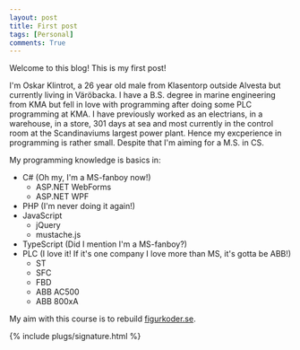 ```yaml
---
layout: post
title: First post
tags: [Personal]
comments: True
---
```

Welcome to this blog! This is my first post!

I'm Oskar Klintrot, a 26 year old male from Klasentorp outside Alvesta but currently living in Väröbacka. I have a B.S. degree in marine engineering from KMA but fell in love with programming after doing some PLC programming at KMA. I have previously worked as an electrians, in a warehouse, in a store, 301 days at sea and most currently in the control room at the Scandinaviums largest power plant. Hence my excperience in programming is rather small. Despite that I'm aiming for a M.S. in CS.

My programming knowledge is basics in:
* C# (Oh my, I'm a MS-fanboy now!)
  - ASP.NET WebForms
  - ASP.NET WPF
* PHP (I'm never doing it again!)
* JavaScript
  - jQuery
  - mustache.js
* TypeScript (Did I mention I'm a MS-fanboy?)
* PLC (I love it! If it's one company I love more than MS, it's gotta be ABB!)
  - ST
  - SFC
  - FBD
  - ABB AC500
  - ABB 800xA

My aim with this course is to rebuild [figurkoder.se](http://figurkoder.se).

{% include plugs/signature.html %}  
